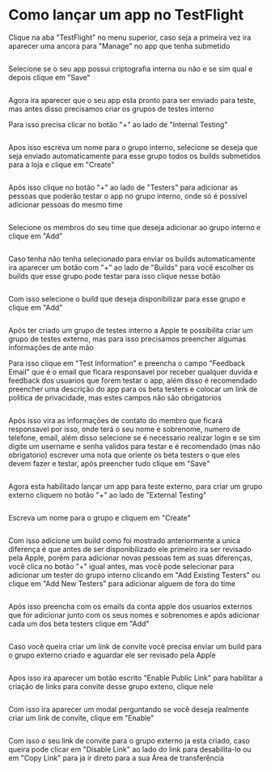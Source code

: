 # Como lançar um app no TestFlight

Clique na aba "TestFlight" no menu superior, caso seja a primeira vez ira aparecer uma ancora para "Manage" no app que tenha submetido

<figure><img src="../.gitbook/assets/Screenshot 2024-01-30 at 11.51.05.png" alt=""><figcaption></figcaption></figure>

Selecione se o seu app possui criptografia interna ou não e se sim qual e depois clique em "Save"

<figure><img src="../.gitbook/assets/Screenshot 2024-01-30 at 11.54.30.png" alt=""><figcaption></figcaption></figure>

Agora ira aparecer que o seu app esta pronto para ser enviado para teste, mas antes disso precisamos criar os grupos de testes interno

Para isso precisa clicar no botão "+" ao lado de "Internal Testing"

<figure><img src="../.gitbook/assets/Screenshot 2024-01-30 at 11.59.26.png" alt=""><figcaption></figcaption></figure>

Apos isso escreva um nome para o grupo interno, selecione se deseja que seja enviado automaticamente para esse grupo todos os builds submetidos para a loja e clique em "Create"

<figure><img src="../.gitbook/assets/Screenshot 2024-01-30 at 12.04.03.png" alt=""><figcaption></figcaption></figure>

Após isso clique no botão "+" ao lado de "Testers" para adicionar as pessoas que poderão testar o app no grupo interno, onde só é possivel adicionar pessoas do mesmo time

<figure><img src="../.gitbook/assets/Screenshot 2024-01-30 at 12.10.57.png" alt=""><figcaption></figcaption></figure>

Selecione os membros do seu time que deseja adicionar ao grupo interno e clique em "Add"

<figure><img src="../.gitbook/assets/Screenshot 2024-01-30 at 12.12.29.png" alt=""><figcaption></figcaption></figure>

Caso tenha não tenha selecionado para enviar os builds automaticamente ira aparecer um botão com "+" ao lado de "Builds" para você escolher os builds que esse grupo pode testar para isso clique nesse botão

<figure><img src="../.gitbook/assets/Screenshot 2024-01-30 at 12.17.29.png" alt=""><figcaption></figcaption></figure>

Com isso selecione o build que deseja disponibilizar para esse grupo e clique em "Add"

<figure><img src="../.gitbook/assets/Screenshot 2024-01-30 at 12.18.25 (1).png" alt=""><figcaption></figcaption></figure>

Após ter criado um grupo de testes interno a Apple te possibilita criar um grupo de testes externo, mas para isso precisamos preencher algumas informações de ante mão

Para isso clique em "Test Information" e preencha o campo "Feedback Email" que é o email que ficara responsavel por receber qualquer duvida e feedback dos usuarios que forem testar o app, além disso é recomendado preencher uma descrição do app para os beta testers e colocar um link de politica de privacidade, mas estes campos não são obrigatorios

<figure><img src="../.gitbook/assets/Screenshot 2024-01-30 at 12.26.01.png" alt=""><figcaption></figcaption></figure>

Após isso vira as informações de contato do membro que ficará responsavel por isso, onde terá o seu nome e sobrenome, numero de telefone, email, além disso selecione se é necessario realizar login e se sim digite um username e senha validos para testar e é recomendado (mas não obrigatorio) escrever uma nota que oriente os beta testers o que eles devem fazer e testar, após preencher tudo clique em "Save"

<figure><img src="../.gitbook/assets/Screenshot 2024-01-30 at 12.26.12 (1).png" alt=""><figcaption></figcaption></figure>

Agora esta habilitado lançar um app para teste externo, para criar um grupo externo cliquem no botão "+" ao lado de "External Testing"

<figure><img src="../.gitbook/assets/Screenshot 2024-01-30 at 12.41.17.png" alt=""><figcaption></figcaption></figure>

Escreva um nome para o grupo e cliquem em "Create"

<figure><img src="../.gitbook/assets/Screenshot 2024-01-30 at 12.42.12.png" alt=""><figcaption></figcaption></figure>

Com isso adicione um build como foi mostrado anteriormente a unica diferença é que antes de ser disponibilizado ele primeiro ira ser revisado pela Apple, porém para adicionar novas pessoas tem as suas diferenças, você clica no botão "+" igual antes, mas você pode selecionar para adicionar um tester do grupo interno clicando em "Add Existing Testers" ou clique em "Add New Testers" para adicionar alguem de fora do time

<figure><img src="../.gitbook/assets/Screenshot 2024-01-30 at 12.47.28.png" alt=""><figcaption></figcaption></figure>

Após isso preencha com os emails da conta apple dos usuarios externos que for adicionar junto com os seus nomes e sobrenomes e após adicionar cada um dos beta testers clique em  "Add"

<figure><img src="../.gitbook/assets/Screenshot 2024-01-30 at 12.48.34.png" alt=""><figcaption></figcaption></figure>

Caso você queira criar um link de convite você precisa enviar um build para o grupo externo criado e aguardar ele ser revisado pela Apple

<figure><img src="../.gitbook/assets/Screenshot 2024-01-31 at 09.03.55.png" alt=""><figcaption></figcaption></figure>

Apos isso ira aparecer um botão escrito "Enable Public Link" para habilitar a criação de links para convite desse grupo exteno, clique nele

<figure><img src="../.gitbook/assets/Screenshot 2024-01-31 at 09.02.49.png" alt=""><figcaption></figcaption></figure>

Com isso ira aparecer um modal perguntando se você deseja realmente criar um link de convite, clique em "Enable"

<figure><img src="../.gitbook/assets/Screenshot 2024-01-31 at 09.06.28.png" alt=""><figcaption></figcaption></figure>

Com isso o seu link de convite para o grupo externo ja esta criado, caso queira pode clicar em "Disable Link" ao lado do link para desabilita-lo ou em "Copy Link" para ja ir direto para a sua Área de transferência

<figure><img src="../.gitbook/assets/Screenshot 2024-01-31 at 09.08.38.png" alt=""><figcaption></figcaption></figure>
